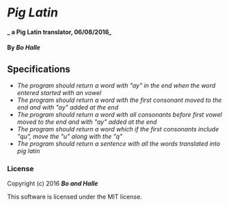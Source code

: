 # _Pig Latin_

#### _ a Pig Latin translator, 06/08/2016_

#### By _**Bo Halle**_

## Specifications

* _The program should return a word with "ay" in the end when the word entered started with an vowel_
* _The program should return a word with the first consonant moved to the end and with "ay" added at the end_
* _The program should return a word with all consonants before first vowel moved to the end and with "ay" added at the end_
* _The program should return a word which if the first consonants include "qu", move the "u" along with the "q"_
* _The program should return a sentence with all the words translated into pig latin_

### License

Copyright (c) 2016 **_Bo and Halle_**

This software is licensed under the MIT license.
